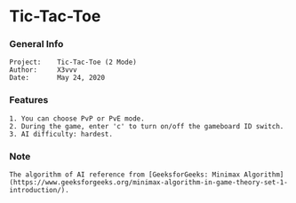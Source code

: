# Tic-Tac-Toe

### General Info
    Project:    Tic-Tac-Toe (2 Mode)
    Author:     X3vvv
    Date:       May 24, 2020
    
    
### Features
    1. You can choose PvP or PvE mode.
    2. During the game, enter 'c' to turn on/off the gameboard ID switch.
    3. AI difficulty: hardest.
    
### Note
    The algorithm of AI reference from [GeeksforGeeks: Minimax Algorithm](https://www.geeksforgeeks.org/minimax-algorithm-in-game-theory-set-1-introduction/).
